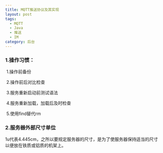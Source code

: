 ```yaml
---
title: MQTT推送协议及其实现
layout: post
tags:
  - MQTT
  - Java
  - 推送
  - IM
category: 后台
---
```




### 1.操作习惯：

​	1.操作前备份

​	2.操作前后对比检查

​	3.服务重新启动前测试语法

​	4.服务重新加载，加载后及时检查

​	5.使用find替代rm

### 2.服务器外部尺寸单位

1u代表4.445cm，之所以要规定服务器的尺寸，是为了使服务器保持适当的尺寸以便放在铁质或铝质的机架上。